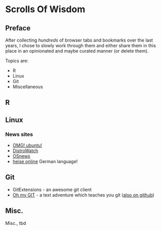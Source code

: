 # Scrolls Of Wisdom
## Preface
After collecting *hundreds* of browser tabs and bookmarks over the last years, I chose to slowly work through them and either share them in this place in an opinionated and maybe curated manner (or delete them).

Topics are:
* R
* Linux
* Git
* Miscellaneous

## R

## Linux

### News sites

* [OMG! ubuntu!](https://www.omgubuntu.co.uk/)
* [DistroWatch](https://distrowatch.com/)
* [OSnews](https://www.osnews.com/)
* [heise online](https://www.heise.de/thema/Linux-und-Open-Source) German language!

## Git

* GitExtensions - an awesome git client
* [Oh my GIT](https://ohmygit.org/) - a text adventure which teaches you git ([also on github](https://github.com/git-learning-game/oh-my-git))

## Misc.

Misc., tbd

